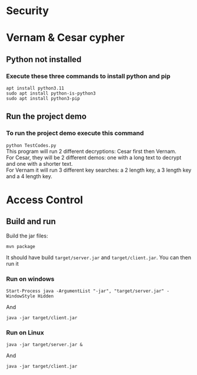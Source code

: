 # Security

# Vernam & Cesar cypher

## Python not installed
### Execute these three commands to install python and pip
`apt install python3.11`</br>
`sudo apt install python-is-python3`</br>
`sudo apt install python3-pip`</br>
## Run the project demo
### To run the project demo execute this command
`python TestCodes.py`</br>
This program will run 2 different decryptions: Cesar first then Vernam.</br>
For Cesar, they will be 2 different demos: one with a long text to decrypt and one with a shorter text.</br>
For Vernam it will run 3 different key searches: a 2 length key, a 3 length key and a 4 length key.</br>

# Access Control

## Build and run
Build the jar files:
```shell
mvn package
```

It should have build `target/server.jar` and `target/client.jar`. You can then
run it

### Run on windows
```shell
Start-Process java -ArgumentList "-jar", "target/server.jar" -WindowStyle Hidden
```
And
```shell
java -jar target/client.jar
```
### Run on Linux
```shell
java -jar target/server.jar &
```
And
```shell
java -jar target/client.jar
```
